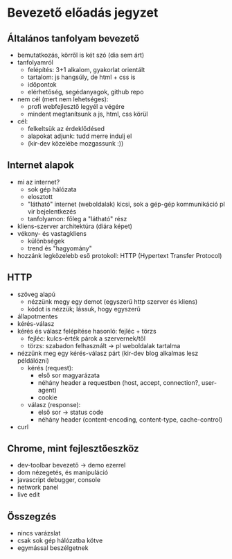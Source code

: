 # Bevezető előadás jegyzet

## Általános tanfolyam bevezető

* bemutatkozás, körről is két szó (dia sem árt)
* tanfolyamról
    * felépítés: 3+1 alkalom, gyakorlat orientált
    * tartalom: js hangsúly, de html + css is
    * időpontok
    * elérhetőség, segédanyagok, github repo
* nem cél (mert nem lehetséges):
    * profi webfejlesztő legyél a végére
    * mindent megtanítsunk a js, html, css körül
* cél:
    * felkeltsük az érdeklődésed
    * alapokat adjunk: tudd merre indulj el
    * (kir-dev közelébe mozgassunk :))

## Internet alapok

* mi az internet?
    * sok gép hálózata
    * elosztott
    * "látható" internet (weboldalak) kicsi, sok a gép-gép kommunikáció pl vir bejelentkezés
    * tanfolyamon: főleg a "látható" rész
* kliens-szerver architektúra (diára képet)
* vékony- és vastagkliens
    * különbségek
    * trend és "hagyomány"
* hozzánk legközelebb eső protokoll: HTTP (Hypertext Transfer Protocol)

## HTTP

* szöveg alapú
    * nézzünk megy egy demot (egyszerű http szerver és kliens)
    * kódot is nézzük; lássuk, hogy egyszerű
* állapotmentes
* kérés-válasz
* kérés és válasz felépítése hasonló: fejléc + törzs
    * fejléc: kulcs-érték párok a szervernek/től
    * törzs: szabadon felhasznált -> pl weboldalak tartalma
* nézzünk meg egy kérés-válasz párt (kir-dev blog alkalmas lesz példálózni)
    * kérés (request):
        * első sor magyarázata
        * néhány header a requestben (host, accept, connection?, user-agent)
        * cookie
    * válasz (response):
        * első sor -> status code
        * néhány header (content-encoding, content-type, cache-control)
* curl

## Chrome, mint fejlesztőeszköz

* dev-toolbar bevezető -> demo ezerrel
* dom nézegetés, és manipuláció
* javascript debugger, console
* network panel
* live edit

## Összegzés

* nincs varázslat
* csak sok gép hálózatba kötve
* egymással beszélgetnek
